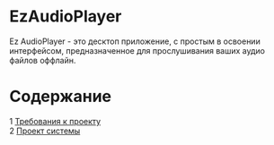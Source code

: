 # EzAudioPlayer
Ez AudioPlayer - это десктоп приложение, с простым в освоении интерфейсом, предназначенное для прослушивания ваших аудио файлов оффлайн.

# Содержание
1 [Требования к проекту](docs/project_requirements.md)  
2 [Проект системы](docs/System%20project/README.md)    
